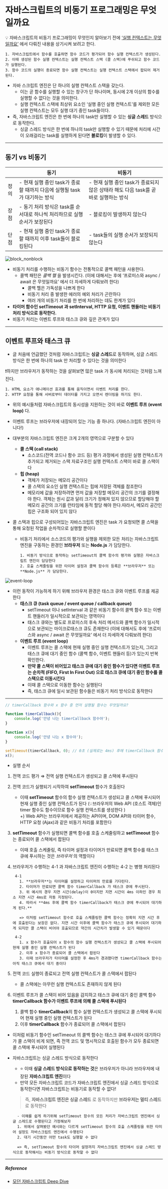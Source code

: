 # 자바스크립트의 비동기 프로그래밍은 무엇일까요

💡 자바스크립트의 비동기 프로그래밍이 무엇인지 알아보기 전에 [‘실행 컨텍스트는 무엇일까요’](https://github.com/dbwjd5864/programmers_knowledge_storage/blob/main/Frontend/Javascript/%EC%8B%A4%ED%96%89_%EC%BB%A8%ED%85%8D%EC%8A%A4%ED%8A%B8%EB%8A%94_%EB%AC%B4%EC%97%87%EC%9D%BC%EA%B9%8C%EC%9A%94.md) 에서 다뤄진 내용을 상기시켜 보려고 한다.

```
1. 자바스크립트에서 함수를 호출하면 함수 코드가 평가되어 함수 실행 컨텍스트가 생성된다.
2. 이때 생성된 함수 실행 컨텍스트는 실행 컨텍스트 스택 (콜 스택)에 푸쉬되고 함수 코드가 실행된다.
3. 함수 코드의 실행이 종료되면 함수 실행 컨텍스트는 실행 컨텍스트 스택에서 팝되어 제거된다.
```

- 자바 스크립트 엔진은 단 하나의 실행 컨텍스트 스택을 갖는다.
    - 이는 곧 함수를 실행할 수 있는 창구가 단 하나이며, 동시에 2개 이상의 함수를 실행할 수 없다는 것을 의미한다.
    - 실행 컨텍스트 스택에 최상위 요소인 ‘실행 중인 실행 컨텍스트’를 제외한 모든 실행 컨텍스트는 모두 실행 대기 중인 task들이다.
- 즉, 자바스크립트 엔진은 한 번에 하나의 task만 실행할 수 있는 **싱글 스레드** 방식으로 동작한다.
    - 싱글 스레드 방식은 한 번에 하나의 task만 실행할 수 있기 때문에 처리에 시간이 오래걸리는 task를 실행하게 된다면 **블로킹**이 발생할 수 있다.

---

## 동기 vs 비동기

|  | 동기 | 비동기 |
| --- | --- | --- |
| 정의 | - 현재 실행 중인 task가 종료할 때까지 다음에 실행될 task가 대기하는 방식 | - 현재 실행 중인 task가 종료되지 않은 상태라 해도 다음 task를 곧바로 실행하는 방식 |
| 장점 | - 동기 처리 방식은 task를 순서대로 하나씩 처리하므로 실행 순서가 보장된다 | - 블로킹이 발생하지 않는다 |
| 단점 | - 현재 실행 중인 task가 종료할 때까지 이후 task들이 블로킹된다 | - task들의 실행 순서가 보장되지 않는다 |

![block_nonblock](https://user-images.githubusercontent.com/61952198/180597847-b63894bb-1234-4c88-ae3b-4203c69618cd.png)

- 비동기 처리를 수행하는 비동기 함수는 전통적으로 콜백 패턴을 사용한다.
  - 콜백 패턴은 *콜백 헬* 을 발생시킨다. (이에 대해서는 후에 ‘프로미스와 async / await 은 무엇일까요’ 에서 더 자세하게 다뤄보려 한다)
    - 콜백 헬은 가독성을 나쁘게 한다
    - 비동기 처리 중 발생한 에러의 예외 처리가 곤란하다
    - 여러 개의 비동기 처리를 한 번에 처리하는 데도 한계가 있다
- **타이머 함수인 setTimeout 과 setInterval, HTTP 요청, 이벤트 핸들러는 비동기 처리 방식으로 동작한다.**
- 비동기 처리는 이벤트 루프와 태스크 큐와 깊은 관계가 있다

---

## 이벤트 루프와 태스크 큐

- 글 처음에 언급했던 것처럼 자바스크립트는 **싱글 스레드**로 동작하며, 싱글 스레드 방식은 한 번에 하나의 task 만 처리할 수 있다는 것을 의미한다

❗️하지만 브라우저가 동작하는 것을 살펴보면 많은 task 가 동시에 처리되는 것처럼 느껴진다.

```
1. HTML 요소가 애니메이션 효과를 통해 움직이면서 이벤트 처리를 한다.
2. HTTP 요청을 통해 서버로부터 데이터를 가지고 오면서 렌더링을 하기도 한다.
```

- 위의 예시들처럼 자바스크립트의 동시성을 지원하는 것이 바로 **이벤트 루프 (event loop)** 다.
- 이벤트 루프는 브라우저에 내장되어 있는 기능 중 하나다. (자바스크립트 엔진이 아니다!)
- 대부분의 자바스크립트 엔진은 크게 2개의 영역으로 구분할 수 있다
  - **콜 스택 (call stack)**
    - 소스코드(전역 코드나 함수 코드 등) 평가 과정에서 생성된 실행 컨텍스트가 추가되고 제거되는 스택 자료구조인 실행 컨텍스트 스택이 바로 콜 스택이다
  - **힙 (heap)**
    - 객체가 저장되는 메모리 공간이다
    - 콜 스택의 요소인 실행 컨택스트는 힙에 저장된 객체를 참조한다
    - 메모리에 값을 저장하려면 먼저 값을 저장할 메모리 공간의 크기를 결정해야 한다. 객체는 원시 값과 달리 크기가 정해져 있지 않으므로 할당해야 할 메모리 공간의 크기를 런타임에 동적 할당 해야 한다.따라서, 메모리 공간인 힙은 구조화 되어 있지 않다   
  

- 콜 스택과 힙으로 구성되어있는 자바스크립트 엔진은 task 가 요청되면 콜 스택을 통해 요청된 작업을 순차적으로 실행할 뿐이다
  - 비동기 처리에서 소스코드의 평가와 실행을 제외한 모든 처리는 자바스크립트 엔진을 구동하는 환경인 **브라우저** 또는 **Node.js** 가 담당한다.

    ```
    1. 비동기 방식으로 동작하는 setTimeout의 콜백 함수의 평가와 실행은 자바스크립트 엔진이 담당한다
    2. 호출 스케줄링을 위한 타이머 설정과 콜백 함수의 등록은 **브라우저** 또는 **Node.js** 가 담당한다.
    ```
    
![event-loop](https://user-images.githubusercontent.com/61952198/180597840-30e54f5d-978c-4e12-8586-5a45ea4223e0.png)


- 이런 동작이 가능하게 하기 위해 브라우저 환경은 태스크 큐와 이벤트 루프를 제공한다
  - **태스크 큐 (task queue / event queue / callback queue)**
    - setTimeout 이나 setInterval 과 같은 비동기 함수의 콜백 함수 또는 이벤트 핸들러가 일시적으로 보관되는 영역이다
    - 태스크 큐와는 별도로 프로미스의 후속 처리 메서드와 콜백 함수가 일시적으로 보관되는 마이크로태스크 큐도 존재한다 (이에 대해서도 후에 ‘프로미스와 async / await 은 무엇일까요’ 에서 더 자세하게 다뤄보려 한다)
  - **이벤트 루프 (event loop)**
    - 이벤트 루프는 콜 스택에 현재 실행 중인 실행 컨텍스트가 있는지, 그리고 태스크 큐에 대기 중인 함수 (콜백 함수, 이벤트 핸들러 등)가 있는지 반복 확인한다.
    - **만약 콜 스택이 비어있고 태스크 큐에 대기 중인 함수가 있다면 이벤트 루프는 순차적 (FIFO, First In First Out) 으로 태스크 큐에 대기 중인 함수를 콜 스택으로 이동시킨다**
    - 이때 콜 스택으로 이동한 함수는 실행된다
    - 즉, 태스크 큐에 일시 보관된 함수들은 비동기 처리 방식으로 동작한다
  
---

```jsx
// timerCallback 함수와 x 함수 중 먼저 실행될 함수는 무엇일까요?

function timerCallback(){
	console.log('안녕 나는 timerCallback 함수야');
}

function x(){
	console.log('안녕 나는 x 함수야');
}

setTimeout(timerCallback, 0); // 0초 (실제로는 4ms) 후에 timerCallback 함수가 호출된다
x();
```

- 실행 순서 
1. 전역 코드 평가 ⇒ 전역 실행 컨텍스트가 생성되고 콜 스택에 푸시된다
2. 전역 코드가 실행되기 시작하여 **setTimeout** 함수가 호출된다
    - 이때 **setTimeout** 함수의 함수 실행 컨텍스트가 생성되고 콜 스택에 푸시되어 현재 실행 중인 실행 컨텍스트가 된다 (💡브라우저의 Web API (호스트 객체)인 timer 함수도 함수이므로 함수 실행 컨텍스트를 생성한다 )   
        +) Web API는 브라우저에서 제공하는 API이며, DOM API와 타이머 함수, HTTP 요청 (Ajax)과 같은 비동기 처리를 포함한다
      

3. **setTimeout** 함수가 실행되면 콜백 함수를 호출 스케줄링하고 **setTimeout** 함수는 종료되어 콜 스택에서 팝된다
    - 이때 호출 스케줄링, 즉 타이머 설정과 타이머가 만료되면 콜백 함수를 태스크 큐에 푸시하는 것은 *브라우저* 의 역할이다
4. 브라우저가 수행하는 4-1 과 자바스크립트 엔진이 수행하는 4-2 는 병행 처리된다
   ```
    4-1 
      1. **브라우저**는 타이머를 설정하고 타이머의 만료를 기다린다. 
      2. 타이머가 만료되면 콜백 함수 timerCallback 가 태스크 큐에 푸시된다.
      3. 위 예시의 경우 지연 시간(delay)이 0이지만 지연 시간이 4ms 이하인 경우 최소 지연 시간 4ms로 자동 지정된다.
      4. 따라서 **4ms 후에 콜백 함수 timerCallback가 태스크 큐에 푸시되어 대기하게 된다.**
      
      => 이처럼 setTimeout 함수로 호출 스케줄링한 콜백 함수는 정확히 지연 시간 후에 호출된다는 보장은 없다. 지연 시간 이후에 콜백 함수가 태스크 큐에 푸시되어 대기하게 되지만 콜 스택이 비어야 호출되므로 약간의 시간차가 발생할 수 있기 때문이다  
    
    4-2 
      1. x 함수가 호출되어 x 함수의 함수 실행 컨텍스트가 생성되고 콜 스택에 푸시되어 현재 실행 중인 실행 컨텍스트가 된다
      2. 이후 x 함수가 종료되어 콜 스택에서 팝된다
      3. 이때 브라우저가 타이머를 설정한 후 4ms가 경과했다면 timerCallback 함수는 아직 태스크 큐에서 대기 중이다
    ```

5. 전역 코드 실행이 종료되고 전역 실행 컨텍스트가 콜 스택에서 팝된다
    - 콜 스택에는 아무런 실행 컨텍스트도 존재하지 않게 된다 
6. 이벤트 루프가 콜 스택이 비어 있음을 감지하고 태스크 큐에 대기 중인 콜백 함수 **timerCallback 함수가 이벤트 루프에 의해 콜 스택에 푸시된다**
    1. 콜백 함수 **timerCallback**의 함수 실행 컨텍스트가 생성되고 콜 스택에 푸시되어 현재 실행 중인 실행 컨텍스트가 된다
    2. 이후 **timerCallback** 함수가 종료되어 콜 스택에서 팝된다

- 이처럼 비동기 함수인 setTimeout 의 콜백 함수는 태스크 큐에 푸시되어 대기하다가 콜 스택이 비게 되면, 즉 전역 코드 및 명시적으로 호출된 함수가 모두 종료되면 콜 스택에 푸시되어 실행된다
- 자바스크립트는 싱글 스레드 방식으로 동작한다
  - ⭐️ 이때 **싱글 스레드 방식으로 동작하는 것**은 브라우저가 아니라 브라우저에 내장된 **자바스크립트 엔진**이다
  - 만약 모든 자바스크립트 코드가 자바스크립트 엔진에서 싱글 스레드 방식으로 동작한다면 자바스크립트는 비동기로 동작할 수 없다!
  
  > 즉, **자바스크립트 엔진은 싱글 스레드** 로 동작하지만 **브라우저는 멀티 스레드**로 동작한다
  ```
    - 이해를 쉽게 하기위해 setTimeout 함수의 모든 처리가 자바스크립트 엔진에서 싱글 스레드로 수행된다고 가정해보자
    1. 위에서 살펴봤던 예시와는 다르게 setTimeout 함수의 호출 스케줄링을 위한 타미어 설정도 자바스크립트 엔진에서 수행된다
    2. 대기 시간동안 어떤 task도 실행할 수 없다
    
    => 즉, setTimeout 함수의 타이머 설정까지 자바스크립트 엔진에서 싱글 스레드 방식으로 동작해서는 비동기 방식으로 동작할 수 없다
  ```
  
---

##### Reference

- [모던 자바스크립트 Deep Dive](https://poiemaweb.com/js-event)  
